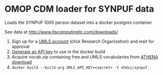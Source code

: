 # OMOP CDM loader for SYNPUF data

Loads the SYNPUF 1000 person dataset into a docker postgres container

See data at http://www.ltscomputingllc.com/downloads/

1. Sign up for a [UMLS account](https://uts.nlm.nih.gov/uts/login) (click Research Organization) and wait for approval
2. [Generate an API key](https://uts.nlm.nih.gov/uts/edit-profile) to use in the docker build
1. Acquire vocab.zip containing free and UMLS vocabularies from [ATHENA download](https://athena.ohdsi.org/vocabulary/list)
2. `docker build --build-arg UMLS_API_KEY=<secret> -t ohdsi/synpuf .`
